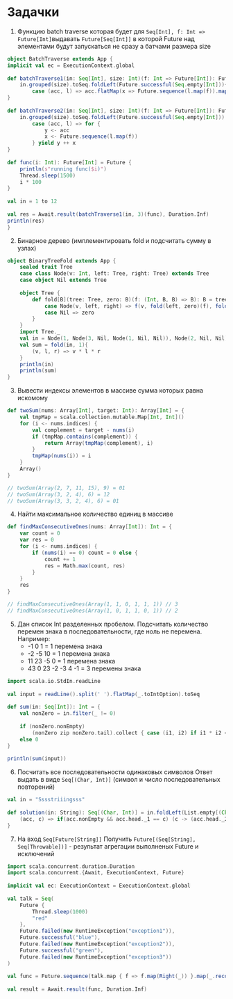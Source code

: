 # Задачки

1.  Функцию batch traverse которая будет для `Seq[Int], f: Int => Future[Int]`выдавать `Future[Seq[Int]]` в которой Future над элементами будут запускаться не сразу а батчами размера size
```scala
object BatchTraverse extends App {  
implicit val ec = ExecutionContext.global  
  
def batchTraverse1(in: Seq[Int], size: Int)(f: Int => Future[Int]): Future[Seq[Int]] =  
	in.grouped(size).toSeq.foldLeft(Future.successful(Seq.empty[Int])){  
		case (acc, l) => acc.flatMap(x => Future.sequence(l.map(f)).map(y => x ++ y) )  
}  
  
def batchTraverse2(in: Seq[Int], size: Int)(f: Int => Future[Int]): Future[Seq[Int]] =  
	in.grouped(size).toSeq.foldLeft(Future.successful(Seq.empty[Int])) {  
		case (acc, l) => for {  
			y <- acc  
			x <- Future.sequence(l.map(f))  
		} yield y ++ x  
}  
 
def func(i: Int): Future[Int] = Future {  
	println(s"running func($i)")  
	Thread.sleep(1500)  
	i * 100  
}  
  
val in = 1 to 12  
  
val res = Await.result(batchTraverse1(in, 3)(func), Duration.Inf)  
println(res)  
}
```

2. Бинарное дерево (имплементировать fold и подсчитать сумму в узлах)
```scala
object BinaryTreeFold extends App {  
	sealed trait Tree  
	case class Node(v: Int, left: Tree, right: Tree) extends Tree  
	case object Nil extends Tree  
	  
	object Tree {  
		def fold[B](tree: Tree, zero: B)(f: (Int, B, B) => B): B = tree match {  
			case Node(v, left, right) => f(v, fold(left, zero)(f), fold(right, zero)(f))  
			case Nil => zero  
		}  
	}  
	import Tree._  
	val in = Node(1, Node(3, Nil, Node(1, Nil, Nil)), Node(2, Nil, Nil))  
	val sum = fold(in, 1){  
		(v, l, r) => v * l * r  
	}  
	println(in)  
	println(sum)  
}
```

3. Вывести индексы элементов в массиве сумма которых равна искомому
```scala
def twoSum(nums: Array[Int], target: Int): Array[Int] = {  
	val tmpMap = scala.collection.mutable.Map[Int, Int]()  
	for (i <- nums.indices) {  
		val complement = target - nums(i)  
		if (tmpMap.contains(complement)) {  
			return Array(tmpMap(complement), i)  
		}  
		tmpMap(nums(i)) = i  
	}  
	Array()  
}

// twoSum(Array(2, 7, 11, 15), 9) = 01
// twoSum(Array(3, 2, 4), 6) = 12
// twoSum(Array(3, 3, 2, 4), 6) = 01 
```

4. Найти максимальное количество единиц в массиве
```scala
def findMaxConsecutiveOnes(nums: Array[Int]): Int = {  
	var count = 0  
	var res = 0  
	for (i <- nums.indices) {  
		if (nums(i) == 0) count = 0 else {  
			count += 1  
			res = Math.max(count, res)  
		}  
	}  
	res  
}

// findMaxConsecutiveOnes(Array(1, 1, 0, 1, 1, 1)) // 3
// findMaxConsecutiveOnes(Array(1, 0, 1, 1, 0, 1)) // 2
```

5. Дан список Int разделенных пробелом. Подсчитать количество перемен знака в последовательности, где ноль не перемена. 
	Например: 
	- -1 0 1 = 1 перемена знака
	- -2 -5 10 = 1 перемена знака
	- 11 23 -5 0 = 1 перемена знака
	- 43 0 23 -2 -3 4 -1 = 3 перемены знака
```scala
import scala.io.StdIn.readLine  
  
val input = readLine().split(' ').flatMap(_.toIntOption).toSeq  
  
def sum(in: Seq[Int]): Int = {  
	val nonZero = in.filter(_ != 0)  
	  
	if (nonZero.nonEmpty)  
		(nonZero zip nonZero.tail).collect { case (i1, i2) if i1 * i2 < 0 => 1 }.sum  
	else 0  
}  
  
println(sum(input))
```

6. Посчитать все последовательности одинаковых символов Ответ выдать в виде `Seq[(Char, Int)]` (символ и число последовательных повторений)
```scala
val in = "Sssstriiingsss"  
  
def solution(in: String): Seq[(Char, Int)] = in.foldLeft(List.empty[(Char, Int)]) {  
	(acc, c) => if(acc.nonEmpty && acc.head._1 == c) (c -> (acc.head._2 + 1)) +: acc.tail else (c -> 1) +: acc  
}
```

7. На вход `Seq[Future[String]]` Получить `Future[(Seq[String], Seq[Throwable])]` - результат агрегации выполненых Future и исключений

```scala
import scala.concurrent.duration.Duration  
import scala.concurrent.{Await, ExecutionContext, Future}  
  
implicit val ec: ExecutionContext = ExecutionContext.global  
  
val talk = Seq(  
	Future {  
		Thread.sleep(1000)  
		"red"  
	},  
	Future.failed(new RuntimeException("exception1")),  
	Future.successful("blue"),  
	Future.failed(new RuntimeException("exception2")),  
	Future.successful("green"),  
	Future.failed(new RuntimeException("exception3"))  
)  
  
val func = Future.sequence(talk.map { f => f.map(Right(_)) }.map(_.recover(Left(_)))).map(f => f.partitionMap(identity))  
  
val result = Await.result(func, Duration.Inf)
```